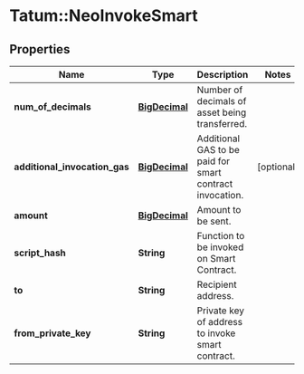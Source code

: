 # Tatum::NeoInvokeSmart

## Properties
Name | Type | Description | Notes
------------ | ------------- | ------------- | -------------
**num_of_decimals** | [**BigDecimal**](BigDecimal.md) | Number of decimals of asset being transferred. | 
**additional_invocation_gas** | [**BigDecimal**](BigDecimal.md) | Additional GAS to be paid for smart contract invocation. | [optional] 
**amount** | [**BigDecimal**](BigDecimal.md) | Amount to be sent. | 
**script_hash** | **String** | Function to be invoked on Smart Contract. | 
**to** | **String** | Recipient address. | 
**from_private_key** | **String** | Private key of address to invoke smart contract. | 

